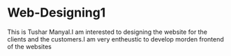 # Web-Designing1
This is Tushar Manyal.I am interested to designing the website for the clients and the customers.I am very entheustic to develop morden frontend of the websites  
